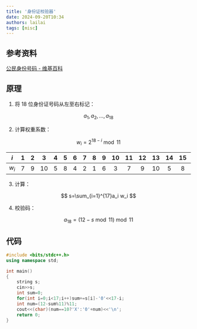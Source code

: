 ```yaml
---
title: '身份证校验器'
date: 2024-09-20T10:34
authors: lailai
tags: [misc]
---
```


<!-- truncate -->

## 参考资料

[公民身份号码 - 维基百科](https://zh.wikipedia.org/zh-cn/公民身份号码)

## 原理

1. 将 $18$ 位身份证号码从左至右标记：

$$
a_1,a_2,\dots,a_{18}
$$

2. 计算权重系数：

$$
w_i=2^{18-i}\bmod 11
$$

|  $i$  | $1$ | $2$ | $3$  | $4$ | $5$ | $6$ | $7$ | $8$ | $9$ | $10$ | $11$ | $12$ | $13$ | $14$ | $15$ | $16$ | $17$ | $18$ |
| :---: | :-: | :-: | :--: | :-: | :-: | :-: | :-: | :-: | :-: | :--: | :--: | :--: | :--: | :--: | :--: | :--: | :--: | :--: |
| $w_i$ | $7$ | $9$ | $10$ | $5$ | $8$ | $4$ | $2$ | $1$ | $6$ | $3$  | $7$  | $9$  | $10$ | $5$  | $8$  | $4$  | $2$  | $1$  |

3. 计算：

$$
s=\sum_{i=1}^{17}a_i w_i
$$

4. 校验码：

$$
a_{18}=(12-s\bmod 11)\bmod 11
$$

## 代码

```cpp
#include <bits/stdc++.h>
using namespace std;

int main()
{
	string s;
	cin>>s;
	int sum=0;
	for(int i=0;i<17;i++)sum+=s[i]-'0'<<17-i;
	int num=(12-sum%11)%11;
	cout<<(char)(num==10?'X':'0'+num)<<'\n';
	return 0;
}
```
